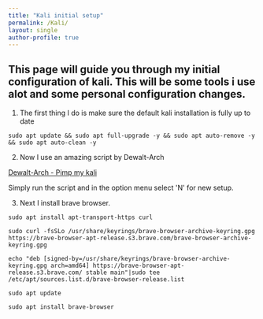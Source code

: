 ```yaml
---
title: "Kali initial setup"
permalink: /Kali/
layout: single
author-profile: true
---
```



## This page will guide you through my initial configuration of kali. This will be some tools i use alot and some personal configuration changes.

1) The first thing I do is make sure the default kali installation is fully up to date

`sudo apt update && sudo apt full-upgrade -y && sudo apt auto-remove -y && sudo apt auto-clean -y`

2) Now I use an amazing script by Dewalt-Arch

[Dewalt-Arch - Pimp my kali](https://github.com/Dewalt-arch/pimpmykali)

Simply run the script and in the option menu select 'N' for new setup.

3) Next I install brave browser.

```
sudo apt install apt-transport-https curl

sudo curl -fsSLo /usr/share/keyrings/brave-browser-archive-keyring.gpg https://brave-browser-apt-release.s3.brave.com/brave-browser-archive-keyring.gpg

echo "deb [signed-by=/usr/share/keyrings/brave-browser-archive-keyring.gpg arch=amd64] https://brave-browser-apt-release.s3.brave.com/ stable main"|sudo tee /etc/apt/sources.list.d/brave-browser-release.list

sudo apt update

sudo apt install brave-browser

```
